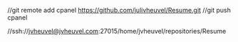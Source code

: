 


//git remote add cpanel https://github.com/julivheuvel/Resume.git
//git push cpanel

//ssh://jvheuvel@jvheuvel.com:27015/home/jvheuvel/repositories/Resume